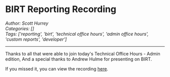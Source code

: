 # BIRT Reporting Recording
*Author: Scott Hurrey*  
*Categories: []*  
*Tags: ['reporting', 'birt', 'technical office hours', 'admin office hours', 'custom reports', 'developer']*  
<hr />
Thanks to all that were able to join today's Technical Office Hours - Admin
edition, And a special thanks to Andrew
Hulme for presenting on BIRT.

If you missed it, you can view the recording
[here](https://us.bbcollab.com/recording/D6C51275429B8EBF8FC870AC8763C8DD).


